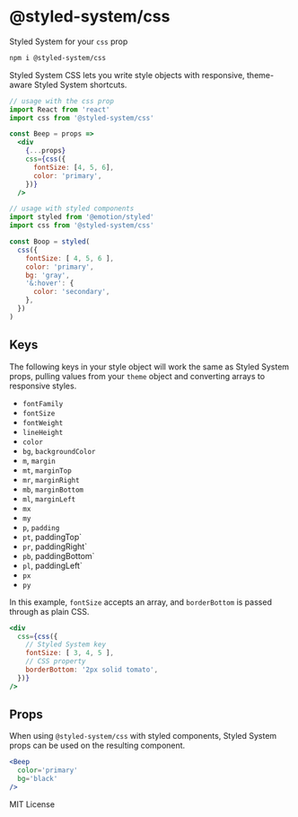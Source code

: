 
# @styled-system/css

Styled System for your `css` prop

```sh
npm i @styled-system/css
```

Styled System CSS lets you write style objects with responsive, theme-aware Styled System shortcuts.

```jsx
// usage with the css prop
import React from 'react'
import css from '@styled-system/css'

const Beep = props =>
  <div
    {...props}
    css={css({
      fontSize: [4, 5, 6],
      color: 'primary',
    })}
  />
```

```js
// usage with styled components
import styled from '@emotion/styled'
import css from '@styled-system/css'

const Boop = styled(
  css({
    fontSize: [ 4, 5, 6 ],
    color: 'primary',
    bg: 'gray',
    '&:hover': {
      color: 'secondary',
    },
  })
)
```

## Keys

The following keys in your style object will work the same as Styled System props, pulling values from your `theme` object and converting arrays to responsive styles.

- `fontFamily`
- `fontSize`
- `fontWeight`
- `lineHeight`
- `color`
- `bg`, `backgroundColor`
- `m`, `margin`
- `mt`, `marginTop`
- `mr`, `marginRight`
- `mb`, `marginBottom`
- `ml`, `marginLeft`
- `mx`
- `my`
- `p`, `padding`
- `pt`, paddingTop`
- `pr`, paddingRight`
- `pb`, paddingBottom`
- `pl`, paddingLeft`
- `px`
- `py`

In this example, `fontSize` accepts an array, and `borderBottom` is passed through as plain CSS.

```jsx
<div
  css={css({
    // Styled System key
    fontSize: [ 3, 4, 5 ],
    // CSS property
    borderBottom: '2px solid tomato',
  })}
/>
```

## Props

When using `@styled-system/css` with styled components,
Styled System props can be used on the resulting component.

```jsx
<Beep
  color='primary'
  bg='black'
/>
```


MIT License
